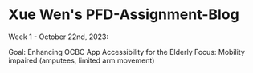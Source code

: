 # Xue Wen's PFD-Assignment-Blog

Week 1 - October 22nd, 2023:

Goal: Enhancing OCBC App Accessibility for the Elderly
Focus: Mobility impaired (amputees, limited arm movement)

